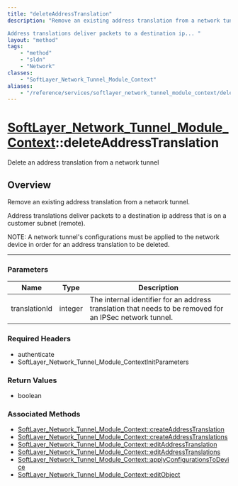 ```yaml
---
title: "deleteAddressTranslation"
description: "Remove an existing address translation from a network tunnel. 

Address translations deliver packets to a destination ip... "
layout: "method"
tags:
    - "method"
    - "sldn"
    - "Network"
classes:
    - "SoftLayer_Network_Tunnel_Module_Context"
aliases:
    - "/reference/services/softlayer_network_tunnel_module_context/deleteAddressTranslation"
---
```

# [SoftLayer_Network_Tunnel_Module_Context](/reference/services/SoftLayer_Network_Tunnel_Module_Context)::deleteAddressTranslation


Delete an address translation from a network tunnel


## Overview 
Remove an existing address translation from a network tunnel. 

Address translations deliver packets to a destination ip address that is on a customer subnet (remote). 

NOTE:  A network tunnel's configurations must be applied to the network device in order for an address translation to be deleted. 

-----

### Parameters 
|Name | Type | Description |
| --- | --- | --- |
|translationId| integer| The internal identifier for an address translation that needs to be removed for an IPSec network tunnel.|


### Required Headers
* authenticate
* SoftLayer_Network_Tunnel_Module_ContextInitParameters


### Return Values
* boolean


### Associated Methods

*  [SoftLayer_Network_Tunnel_Module_Context::createAddressTranslation](/reference/services/SoftLayer_Network_Tunnel_Module_Context/createAddressTranslation )
*  [SoftLayer_Network_Tunnel_Module_Context::createAddressTranslations](/reference/services/SoftLayer_Network_Tunnel_Module_Context/createAddressTranslations )
*  [SoftLayer_Network_Tunnel_Module_Context::editAddressTranslation](/reference/services/SoftLayer_Network_Tunnel_Module_Context/editAddressTranslation )
*  [SoftLayer_Network_Tunnel_Module_Context::editAddressTranslations](/reference/services/SoftLayer_Network_Tunnel_Module_Context/editAddressTranslations )
*  [SoftLayer_Network_Tunnel_Module_Context::applyConfigurationsToDevice](/reference/services/SoftLayer_Network_Tunnel_Module_Context/applyConfigurationsToDevice )
*  [SoftLayer_Network_Tunnel_Module_Context::editObject](/reference/services/SoftLayer_Network_Tunnel_Module_Context/editObject )




